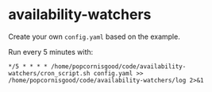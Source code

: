 # availability-watchers

Create your own `config.yaml` based on the example.

Run every 5 minutes with:

```
*/5 * * * * /home/popcornisgood/code/availability-watchers/cron_script.sh config.yaml >> /home/popcornisgood/code/availability-watchers/log 2>&1
```
